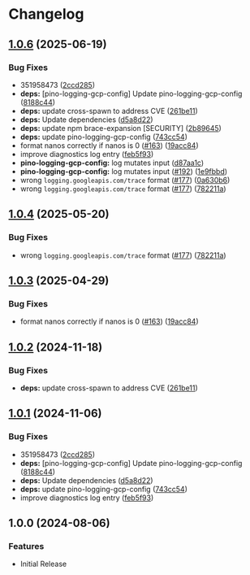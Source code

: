 # Changelog
<!-- markdownlint-disable -->

## [1.0.6](https://github.com/GoogleCloudPlatform/cloud-solutions/compare/pino-logging-gcp-config-v1.0.5...pino-logging-gcp-config-v1.0.6) (2025-06-19)


### Bug Fixes

* 351958473 ([2ccd285](https://github.com/GoogleCloudPlatform/cloud-solutions/commit/2ccd2858e6fef6da828a705d264eb6e81d3bd4ef))
* **deps:** [pino-logging-gcp-config] Update pino-logging-gcp-config ([8188c44](https://github.com/GoogleCloudPlatform/cloud-solutions/commit/8188c44966c14217100ecf1a905dd6f8b08d6bfd))
* **deps:** update cross-spawn to address CVE ([261be11](https://github.com/GoogleCloudPlatform/cloud-solutions/commit/261be1157445d188e5eb48ae30b0196bde180757))
* **deps:** Update dependencies ([d5a8d22](https://github.com/GoogleCloudPlatform/cloud-solutions/commit/d5a8d22769796e90d67ddcc0477c206d12abcbf7))
* **deps:** update npm brace-expansion [SECURITY] ([2b89645](https://github.com/GoogleCloudPlatform/cloud-solutions/commit/2b89645aee6532234218950dfbcd8e8340b4b6df))
* **deps:** update pino-logging-gcp-config ([743cc54](https://github.com/GoogleCloudPlatform/cloud-solutions/commit/743cc54f76e5991be846be3cabb56b5b43365855))
* format nanos correctly if nanos is 0 ([#163](https://github.com/GoogleCloudPlatform/cloud-solutions/issues/163)) ([19acc84](https://github.com/GoogleCloudPlatform/cloud-solutions/commit/19acc8438b5f433ab3b8b82bec6741d1920a23f6))
* improve diagnostics log entry ([feb5f93](https://github.com/GoogleCloudPlatform/cloud-solutions/commit/feb5f9399dc31868cf57d812fbbe845849fa7240))
* **pino-logging-gcp-config:** log mutates input ([d87aa1c](https://github.com/GoogleCloudPlatform/cloud-solutions/commit/d87aa1c88bd9b90074eb3ed1a85c67bf0a1aafbb))
* **pino-logging-gcp-config:** log mutates input ([#192](https://github.com/GoogleCloudPlatform/cloud-solutions/issues/192)) ([1e9fbbd](https://github.com/GoogleCloudPlatform/cloud-solutions/commit/1e9fbbdb461a92339d8a5649c613e9e07972cb07))
* wrong `logging.googleapis.com/trace` format ([#177](https://github.com/GoogleCloudPlatform/cloud-solutions/issues/177)) ([0a630b6](https://github.com/GoogleCloudPlatform/cloud-solutions/commit/0a630b646da0af802f756168eb1ca0de51209eb4))
* wrong `logging.googleapis.com/trace` format ([#177](https://github.com/GoogleCloudPlatform/cloud-solutions/issues/177)) ([782211a](https://github.com/GoogleCloudPlatform/cloud-solutions/commit/782211a58e22447cf61be8edf789d2cad0471649))

## [1.0.4](https://github.com/GoogleCloudPlatform/cloud-solutions/compare/pino-logging-gcp-config-v1.0.3...pino-logging-gcp-config-v1.0.4) (2025-05-20)


### Bug Fixes

* wrong `logging.googleapis.com/trace` format ([#177](https://github.com/GoogleCloudPlatform/cloud-solutions/issues/177)) ([782211a](https://github.com/GoogleCloudPlatform/cloud-solutions/commit/782211a58e22447cf61be8edf789d2cad0471649))

## [1.0.3](https://github.com/GoogleCloudPlatform/cloud-solutions/compare/pino-logging-gcp-config-v1.0.2...pino-logging-gcp-config-v1.0.3) (2025-04-29)


### Bug Fixes

* format nanos correctly if nanos is 0 ([#163](https://github.com/GoogleCloudPlatform/cloud-solutions/issues/163)) ([19acc84](https://github.com/GoogleCloudPlatform/cloud-solutions/commit/19acc8438b5f433ab3b8b82bec6741d1920a23f6))

## [1.0.2](https://github.com/GoogleCloudPlatform/cloud-solutions/compare/pino-logging-gcp-config-v1.0.1...pino-logging-gcp-config-v1.0.2) (2024-11-18)


### Bug Fixes

* **deps:** update cross-spawn to address CVE ([261be11](https://github.com/GoogleCloudPlatform/cloud-solutions/commit/261be1157445d188e5eb48ae30b0196bde180757))

## [1.0.1](https://github.com/GoogleCloudPlatform/cloud-solutions/compare/pino-logging-gcp-config-v1.0.0...pino-logging-gcp-config-v1.0.1) (2024-11-06)


### Bug Fixes

* 351958473 ([2ccd285](https://github.com/GoogleCloudPlatform/cloud-solutions/commit/2ccd2858e6fef6da828a705d264eb6e81d3bd4ef))
* **deps:** [pino-logging-gcp-config] Update pino-logging-gcp-config ([8188c44](https://github.com/GoogleCloudPlatform/cloud-solutions/commit/8188c44966c14217100ecf1a905dd6f8b08d6bfd))
* **deps:** Update dependencies ([d5a8d22](https://github.com/GoogleCloudPlatform/cloud-solutions/commit/d5a8d22769796e90d67ddcc0477c206d12abcbf7))
* **deps:** update pino-logging-gcp-config ([743cc54](https://github.com/GoogleCloudPlatform/cloud-solutions/commit/743cc54f76e5991be846be3cabb56b5b43365855))
* improve diagnostics log entry ([feb5f93](https://github.com/GoogleCloudPlatform/cloud-solutions/commit/feb5f9399dc31868cf57d812fbbe845849fa7240))

## 1.0.0 (2024-08-06)


### Features

* Initial Release

<!-- markdownlint-enable -->
